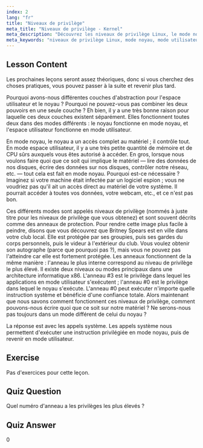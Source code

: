 ```yaml
---
index: 2
lang: "fr"
title: "Niveaux de privilège"
meta_title: "Niveaux de privilège - Kernel"
meta_description: "Découvrez les niveaux de privilège Linux, le mode noyau et le mode utilisateur. Comprenez les anneaux de protection et les appels système pour un accès sécurisé au matériel. Commencez votre parcours Linux !"
meta_keywords: "niveaux de privilège Linux, mode noyau, mode utilisateur, anneaux de protection, appels système, sécurité Linux, Linux pour débutants, tutoriel Linux"
---
```


## Lesson Content

Les prochaines leçons seront assez théoriques, donc si vous cherchez des choses pratiques, vous pouvez passer à la suite et revenir plus tard.

Pourquoi avons-nous différentes couches d'abstraction pour l'espace utilisateur et le noyau ? Pourquoi ne pouvez-vous pas combiner les deux pouvoirs en une seule couche ? Eh bien, il y a une très bonne raison pour laquelle ces deux couches existent séparément. Elles fonctionnent toutes deux dans des modes différents : le noyau fonctionne en mode noyau, et l'espace utilisateur fonctionne en mode utilisateur.

En mode noyau, le noyau a un accès complet au matériel ; il contrôle tout. En mode espace utilisateur, il y a une très petite quantité de mémoire et de CPU sûrs auxquels vous êtes autorisé à accéder. En gros, lorsque nous voulons faire quoi que ce soit qui implique le matériel — lire des données de nos disques, écrire des données sur nos disques, contrôler notre réseau, etc. — tout cela est fait en mode noyau. Pourquoi est-ce nécessaire ? Imaginez si votre machine était infectée par un logiciel espion ; vous ne voudriez pas qu'il ait un accès direct au matériel de votre système. Il pourrait accéder à toutes vos données, votre webcam, etc., et ce n'est pas bon.

Ces différents modes sont appelés niveaux de privilège (nommés à juste titre pour les niveaux de privilège que vous obtenez) et sont souvent décrits comme des anneaux de protection. Pour rendre cette image plus facile à peindre, disons que vous découvrez que Britney Spears est en ville dans votre club local. Elle est protégée par ses groupies, puis ses gardes du corps personnels, puis le videur à l'extérieur du club. Vous voulez obtenir son autographe (parce que pourquoi pas ?), mais vous ne pouvez pas l'atteindre car elle est fortement protégée. Les anneaux fonctionnent de la même manière : l'anneau le plus interne correspond au niveau de privilège le plus élevé. Il existe deux niveaux ou modes principaux dans une architecture informatique x86. L'anneau #3 est le privilège dans lequel les applications en mode utilisateur s'exécutent ; l'anneau #0 est le privilège dans lequel le noyau s'exécute. L'anneau #0 peut exécuter n'importe quelle instruction système et bénéficie d'une confiance totale. Alors maintenant que nous savons comment fonctionnent ces niveaux de privilège, comment pouvons-nous écrire quoi que ce soit sur notre matériel ? Ne serons-nous pas toujours dans un mode différent de celui du noyau ?

La réponse est avec les appels système. Les appels système nous permettent d'exécuter une instruction privilégiée en mode noyau, puis de revenir en mode utilisateur.

## Exercise

Pas d'exercices pour cette leçon.

## Quiz Question

Quel numéro d'anneau a les privilèges les plus élevés ?

## Quiz Answer

0
